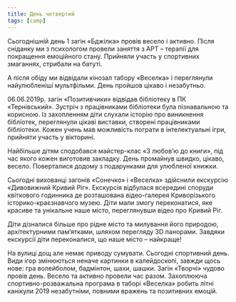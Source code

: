 ```yaml
---
title: День четвертий
tags: [camp]
---
```


Сьогоднішній день 1 загін «Бджілка» провів весело і активно. Після сніданку ми з психологом провели заняття з АРТ – терапії для покращення емоційного стану. Прийняли участь у спортивних змаганнях, стрибали на батуті.

А після обіду ми відвідали кінозал табору «Веселка» і переглянули найулюбленіші мультфільми. День пройшов цікаво і незабутньо.

<slideshow></slideshow>

06.06.2019р. загін «Позитивчики» відвідав бібліотеку в ПК «Тернівський». Зустріч з працівниками бібліотеки була пізнавальною та корисною. Із захопленням діти слухали історію про виникнення бібліотек, переглянули цікаві виставки, створені працівниками бібліотеки. Кожен учень мав можливість пограти в інтелектуальні ігри, прийняти участь у вікторині.

Найбільше дітям сподобався майстер-клас «З любов’ю до книги», під час якого кожен виготовив закладку. День промайнув швидко, цікаво, весело. Поверталися додому з подарунками для улюбленої книжки.

<slideshow id="*2"></slideshow>

Сьогодні вихованці загонів «Сонечко» і «Веселка» здійснили екскурсію «Дивовижний Кривий Ріг». Екскурсія відбулася всередині споруди квіткового годинника де розташована відео-галерея Криворізького історико-краєзнавчого музею. Діти мали змогу переконатися, яке красиве та унікальне наше місто, переглянувши відео про Кривий Ріг.

Діти дізналися більше про рідне місто та милування його природою, архітектурними пам’ятками, шляхом перегляду 3D панорами. Завдяки екскурсії діти переконалися, що наше місто – найкраще!

<slideshow id="*3"></slideshow>

На вулиці дощ але немає приводу сумувати. Сьогодні спортивний день. Види ігор змінюються неначе картинки в калейдоскопі, завжди щось нове: гра волейболом, бадмінтон, шахи, шашки. Загін «Творчі» чудово провів день. Весело та активно провели час разом. Захоплююча спортивно-розважальна програма в таборі «Веселка» робить літні канікули 2019 незабутніми, повними вражень та позитивних емоцій.

<slideshow id="*4"></slideshow>

<youtube id="tkP64uzS420"></youtube>
